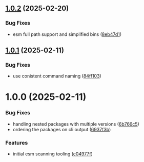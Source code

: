 ## [1.0.2](https://github.com/HanseltimeIndustries/esm-interop-tools/compare/v1.0.1...v1.0.2) (2025-02-20)


### Bug Fixes

* esm full path support and simplified bins ([8eb47d1](https://github.com/HanseltimeIndustries/esm-interop-tools/commit/8eb47d15f05e6d1eac7a85650585482ff4a0f3b4))

## [1.0.1](https://github.com/HanseltimeIndustries/esm-interop-tools/compare/v1.0.0...v1.0.1) (2025-02-11)


### Bug Fixes

* use conistent command naming ([84ff103](https://github.com/HanseltimeIndustries/esm-interop-tools/commit/84ff1030b53b0b28f662db668defb7c33427e5d1))

# 1.0.0 (2025-02-11)


### Bug Fixes

* handling nested packages with multiple versions ([6b766c5](https://github.com/HanseltimeIndustries/esm-interop-tools/commit/6b766c52f439dd57bac23293938ee8f55684bb01))
* ordering the packages on cli output ([6937f3b](https://github.com/HanseltimeIndustries/esm-interop-tools/commit/6937f3b1e6db819a91ae475791b441ef82c599d1))


### Features

* initial esm scanning tooling ([c04977f](https://github.com/HanseltimeIndustries/esm-interop-tools/commit/c04977fa6266617c2210f1ac32d319ba10e81bee))
